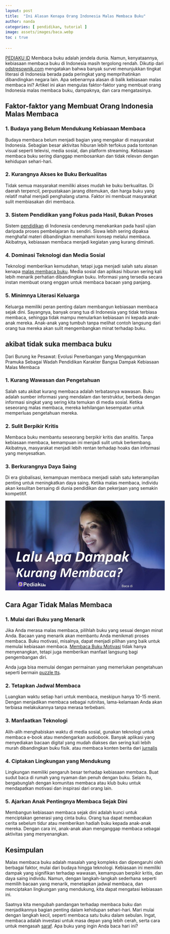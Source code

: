 ```yaml
---
layout: post
title:  "Ini Alasan Kenapa Orang Indonesia Malas Membaca Buku"
author: nanda
categories: [ pendidikan, tutorial ]
image: assets/images/baca.webp
toc : true

---
```

[PEDIAKU ID](https://pediaku.id/) Membaca buku adalah jendela dunia. Namun, kenyataannya, kebiasaan membaca buku di Indonesia masih tergolong rendah. Dikutip dari [odstresownik.com](https://odstresownik.com) mengatakan bahwa banyak survei menunjukkan tingkat literasi di Indonesia berada pada peringkat yang memprihatinkan dibandingkan negara lain. Apa sebenarnya alasan di balik kebiasaan malas membaca ini? Artikel ini akan mengulas faktor-faktor yang membuat orang Indonesia malas membaca buku, dampaknya, dan cara mengatasinya.

## Faktor-faktor yang Membuat Orang Indonesia Malas Membaca

### 1. Budaya yang Belum Mendukung Kebiasaan Membaca

Budaya membaca belum menjadi bagian yang mengakar di masyarakat Indonesia. Sebagian besar aktivitas hiburan lebih terfokus pada tontonan visual seperti televisi, media sosial, dan platform streaming. Kebiasaan membaca buku sering dianggap membosankan dan tidak relevan dengan kehidupan sehari-hari.

### 2. Kurangnya Akses ke Buku Berkualitas

Tidak semua masyarakat memiliki akses mudah ke buku berkualitas. Di daerah terpencil, perpustakaan jarang ditemukan, dan harga buku yang relatif mahal menjadi penghalang utama. Faktor ini membuat masyarakat sulit membiasakan diri membaca.

### 3. Sistem Pendidikan yang Fokus pada Hasil, Bukan Proses

Sistem [pendidikan](https://pediaku.id/categories#pendidikan) di Indonesia cenderung menekankan pada hasil ujian daripada proses pembelajaran itu sendiri. Siswa lebih sering dipaksa menghafal materi dibandingkan memahami konsep melalui membaca. Akibatnya, kebiasaan membaca menjadi kegiatan yang kurang diminati.

### 4. Dominasi Teknologi dan Media Sosial
Teknologi memberikan kemudahan, tetapi juga menjadi salah satu alasan kenapa [malas membaca buku](https://pediaku.id/alasan-orang-indonesia-malas-membaca/). Media sosial dan aplikasi hiburan sering kali lebih menarik perhatian dibandingkan buku. Informasi yang tersedia secara instan membuat orang enggan untuk membaca bacaan yang panjang.

### 5. Minimnya Literasi Keluarga
Keluarga memiliki peran penting dalam membangun kebiasaan membaca sejak dini. Sayangnya, banyak orang tua di Indonesia yang tidak terbiasa membaca, sehingga tidak mampu menularkan kebiasaan ini kepada anak-anak mereka. Anak-anak yang tumbuh tanpa melihat contoh langsung dari orang tua mereka akan sulit mengembangkan minat terhadap buku.

## akibat tidak suka membaca buku
Dari Burung ke Pesawat: Evolusi Penerbangan yang Mengagumkan
Pramuka Sebagai Wadah Pendidikan Karakter Bangsa
Dampak Kebiasaan Malas Membaca
### 1. Kurang Wawasan dan Pengetahuan
Salah satu akibat kurang membaca adalah terbatasnya wawasan. Buku adalah sumber informasi yang mendalam dan terstruktur, berbeda dengan informasi singkat yang sering kita temukan di media sosial. Ketika seseorang malas membaca, mereka kehilangan kesempatan untuk memperluas pengetahuan mereka.

### 2. Sulit Berpikir Kritis
Membaca buku membantu seseorang berpikir kritis dan analitis. Tanpa kebiasaan membaca, kemampuan ini menjadi sulit untuk berkembang. Akibatnya, masyarakat menjadi lebih rentan terhadap hoaks dan informasi yang menyesatkan.

### 3. Berkurangnya Daya Saing
Di era globalisasi, kemampuan membaca menjadi salah satu keterampilan penting untuk meningkatkan daya saing. Ketika malas membaca, individu akan kesulitan bersaing di dunia pendidikan dan pekerjaan yang semakin kompetitif.

![Agar tidak malas membaca](/assets/images/baca2.webp)
## Cara Agar Tidak Malas Membaca
### 1. Mulai dari Buku yang Menarik
Jika Anda merasa malas membaca, pilihlah buku yang sesuai dengan minat Anda. Bacaan yang menarik akan membantu Anda menikmati proses membaca. Buku motivasi, misalnya, dapat menjadi pilihan yang baik untuk memulai kebiasaan membaca. [Membaca Buku Motivasi](https://odstresownik.com/mengapa-buku-motivasi-dapat-meningkatkan-kesehatan-mental-anda/) tidak hanya menyenangkan, tetapi juga memberikan manfaat langsung bagi pengembangan diri.

Anda juga bisa memulai dengan permainan yang memerlukan pengetahuan seperti bermain [puzzle tts](https://pediaku.id/membuat-tts-di-puzzlemaker/).

### 2. Tetapkan Jadwal Membaca
Luangkan waktu setiap hari untuk membaca, meskipun hanya 10-15 menit. Dengan menjadikan membaca sebagai rutinitas, lama-kelamaan Anda akan terbiasa melakukannya tanpa merasa terbebani.

### 3. Manfaatkan Teknologi
Alih-alih menghabiskan waktu di media sosial, gunakan teknologi untuk membaca e-book atau mendengarkan audiobook. Banyak aplikasi yang menyediakan bacaan digital yang mudah diakses dan sering kali lebih murah dibandingkan buku fisik. atau membaca konten berita dari [jurnalis](https://pediaku.id/cara-jurnalis-menjaga-kredibilitasnya/)

### 4. Ciptakan Lingkungan yang Mendukung
Lingkungan memiliki pengaruh besar terhadap kebiasaan membaca. Buat sudut baca di rumah yang nyaman dan penuh dengan buku. Selain itu, bergabunglah dengan komunitas membaca atau klub buku untuk mendapatkan motivasi dan inspirasi dari orang lain.

### 5. Ajarkan Anak Pentingnya Membaca Sejak Dini
Membangun kebiasaan membaca sejak dini adalah kunci untuk menciptakan generasi yang cinta buku. Orang tua dapat membacakan cerita sebelum tidur atau memberikan hadiah buku kepada anak-anak mereka. Dengan cara ini, anak-anak akan menganggap membaca sebagai aktivitas yang menyenangkan.

## Kesimpulan
Malas membaca buku adalah masalah yang kompleks dan dipengaruhi oleh berbagai faktor, mulai dari budaya hingga teknologi. Kebiasaan ini memiliki dampak yang signifikan terhadap wawasan, kemampuan berpikir kritis, dan daya saing individu. Namun, dengan langkah-langkah sederhana seperti memilih bacaan yang menarik, menetapkan jadwal membaca, dan menciptakan lingkungan yang mendukung, kita dapat mengatasi kebiasaan ini.

Saatnya kita mengubah pandangan terhadap membaca buku dan menjadikannya bagian penting dalam kehidupan sehari-hari. Mari mulai dengan langkah kecil, seperti membaca satu buku dalam sebulan. Ingat, membaca adalah investasi untuk masa depan yang lebih cerah, serta cara untuk mengasah [saraf](https://pediaku.id/mencegah-kerusakan-saraf/). Apa buku yang ingin Anda baca hari ini?
